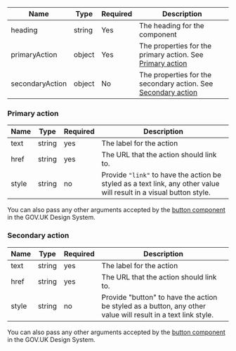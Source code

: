 | Name         | Type   | Required | Description                                                                                                                      |
| ------------ | ------ | -------- | -------------------------------------------------------------------------------------------------------------------------------- |
| heading       | string | Yes      | The heading for the component                |
| primaryAction | object | Yes      | The properties for the primary action. See [Primary action](#primary-action)                |
| secondaryAction | object | No      | The properties for the secondary action. See [Secondary action](#secondary-action)                |

### Primary action

| Name         | Type   | Required | Description                                                                                                                      |
| ------------ | ------ | -------- | -------------------------------------------------------------------------------------------------------------------------------- |
| text         | string | yes      |  The label for the action |
| href         | string | yes      |  The URL that the action should link to. |
| style        | string | no       |  Provide `"link"` to have the action be styled as a text link, any other value will result in a visual button style.  |

You can also pass any other arguments accepted by the [button component](https://design-system.service.gov.uk/components/button/) in the GOV.UK Design System.

### Secondary action

| Name         | Type   | Required | Description                                                                                                                      |
| ------------ | ------ | -------- | -------------------------------------------------------------------------------------------------------------------------------- |
| text         | string | yes      |  The label for the action |
| href         | string | yes      |  The URL that the action should link to. |
| style        | string | no       |  Provide "button" to have the action be styled as a button, any other value will result in a text link style.  |

You can also pass any other arguments accepted by the [button component](https://design-system.service.gov.uk/components/button/) in the GOV.UK Design System.
